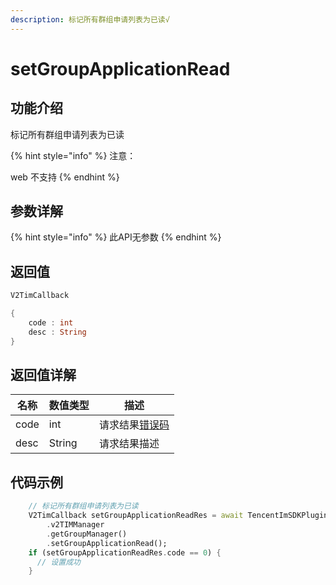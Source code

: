 ```yaml
---
description: 标记所有群组申请列表为已读√
---
```


# setGroupApplicationRead

## 功能介绍

标记所有群组申请列表为已读

{% hint style="info" %}
注意：

web 不支持
{% endhint %}

## 参数详解

{% hint style="info" %}
此API无参数
{% endhint %}

## 返回值

```dart
V2TimCallback

{
    code : int
    desc : String
}
```

## 返回值详解

| 名称   | 数值类型   | 描述                                                             |
| ---- | ------ | -------------------------------------------------------------- |
| code | int    | 请求结果[错误码](https://cloud.tencent.com/document/product/269/1671) |
| desc | String | 请求结果描述                                                         |

## 代码示例  &#x20;

```dart
    // 标记所有群组申请列表为已读
    V2TimCallback setGroupApplicationReadRes = await TencentImSDKPlugin
        .v2TIMManager
        .getGroupManager()
        .setGroupApplicationRead();
    if (setGroupApplicationReadRes.code == 0) {
      // 设置成功
    }

```
